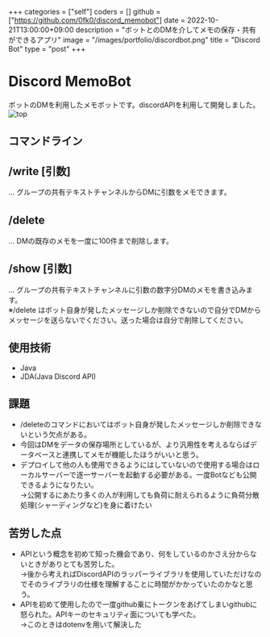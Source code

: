 +++
categories = ["self"]
coders = []
github = ["https://github.com/0fk0/discord_memobot"]
date = 2022-10-21T13:00:00+09:00
description = "ボットとのDMを介してメモの保存・共有ができるアプリ"
image = "/images/portfolio/discordbot.png"
title = "Discord Bot"
type = "post"
+++


# Discord MemoBot
ボットのDMを利用したメモボットです。discordAPIを利用して開発しました。
![top](/images/portfolio/discordbot.png)

## コマンドライン
## /write [引数]
... グループの共有テキストチャンネルからDMに引数をメモできます。
## /delete　
... DMの既存のメモを一度に100件まで削除します。
## /show [引数]　
... グループの共有テキストチャンネルに引数の数字分DMのメモを書き込みます。  
※/delete はボット自身が発したメッセージしか削除できないので自分でDMからメッセージを送らないでください。送った場合は自分で削除してください。

## 使用技術
- Java
- JDA(Java Discord API)

## 課題
- /deleteのコマンドにおいてはボット自身が発したメッセージしか削除できないという欠点がある。
- 今回はDMをデータの保存場所としているが、より汎用性を考えるならばデータベースと連携してメモが機能したほうがいいと思う。
- デプロイして他の人も使用できるようにはしていないので使用する場合はローカルサーバーで逐一サーバーを起動する必要がある。一度Botなども公開できるようになりたい。  
→公開するにあたり多くの人が利用しても負荷に耐えられるように負荷分散処理(シャーディングなど)を身に着けたい

## 苦労した点
- APIという概念を初めて知った機会であり、何をしているのかさえ分からないときがありとても苦労した。  
→後から考えればDiscordAPIのラッパーライブラリを使用していただけなのでそのライブラリの仕様を理解することに時間がかかっていたのかなと思う。
- APIを初めて使用したので一度github乗にトークンをあげてしまいgithubに怒られた。APIキーのセキュリティ面についても学べた。  
→このときはdotenvを用いて解決した
